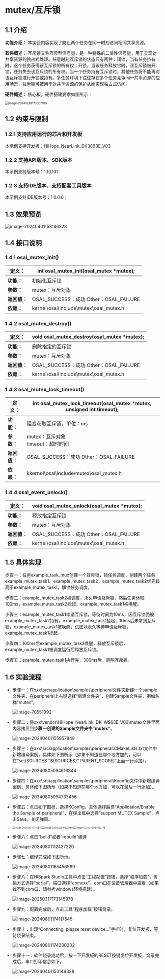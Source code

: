 # mutex/互斥锁

## 1.1 介绍

**功能介绍：** 本实验内容实现了防止两个任务在同一时刻访问相同共享资源。

**软件概述：** 互斥锁又称互斥型信号量，是一种特殊的二值性信号量，用于实现对共享资源的独占式处理。任意时刻互斥锁的状态只有两种：闭锁，当有任务持有时，这个任务获得该互斥锁的所有权；开锁，当该任务释放它时，该互斥锁被开锁，任务失去该互斥锁的所有权。当一个任务持有互斥锁时，其他任务将不能再对该互斥锁进行开锁或持有。多任务环境下往往存在多个任务竞争同一共享资源的应用场景，互斥锁可被用于对共享资源的保护从而实现独占式访问。

**硬件概述：** 核心板。硬件搭建要求如图所示：

<img src="../../../../docs/pic/event/image-20240226173007100-17119401758003.png" alt="image-20240226173007100" style="zoom: 67%;" />

## 1.2 约束与限制

### 1.2.1 支持应用运行的芯片和开发板

本示例支持开发板：HiHope_NearLink_DK3863E_V03

### 1.2.2 支持API版本、SDK版本

本示例支持版本号：1.10.101

### 1.2.3 支持IDE版本、支持配套工具版本

本示例支持IDE版本号：1.0.0.6；

## 1.3 效果预览

![image-20240401153146328](../../../../docs/pic/mutex/image-20240401153146328.png)

## 1.4 接口说明

### 1.4.1 osal_mutex_init()


| **定义：**   | int osal_mutex_init(osal_mutex *mutex);   |
| ------------ | ----------------------------------------- |
| **功能：**   | 初始化互斥锁                              |
| **参数：**   | mutex：互斥对象                           |
| **返回值：** | OSAL_SUCCESS：成功    Other：OSAL_FAILURE |
| **依赖：**   | kernel\osal\include\mutex\osal_mutex.h    |

### 1.4.2 osal_mutex_destroy()


| 定义：       | void osal_mutex_destroy(osal_mutex *mutex); |
| ------------ | ------------------------------------------- |
| **功能：**   | 删除指定的互斥锁                            |
| **参数：**   | mutex：互斥对象                             |
| **返回值：** | OSAL_SUCCESS：成功    Other：OSAL_FAILURE   |
| **依赖：**   | kernel\osal\include\mutex\osal_mutex.h      |

### 1.4.3 osal_mutex_lock_timeout()


| **定义：**   | int osal_mutex_lock_timeout(osal_mutex *mutex, unsigned int timeout); |
| ------------ | --------------------------------------------------------------------- |
| **功能：**   | 阻塞获取互斥锁，单位：ms                                              |
| **参数：**   | mutex：互斥对象<br/>timeout：超时时间                                 |
| **返回值：** | OSAL_SUCCESS：成功    Other：OSAL_FAILURE                             |
| **依赖：**   | kkernel\osal\include\mutex\osal_mutex.h                               |

### 1.4.4 osal_event_unlock()


| **定义：**   | void osal_mutex_unlock(osal_mutex *mutex); |
| ------------ | ------------------------------------------ |
| **功能：**   | 释放指定互斥锁                             |
| **参数：**   | mutex：互斥对象                            |
| **返回值：** | OSAL_SUCCESS：成功    Other：OSAL_FAILURE  |
| **依赖：**   | kernel\osal\include\mutex\osal_mutex.h     |

## 1.5 具体实现

步骤一：任务example_task_mux创建一个互斥锁，锁任务调度，创建两个任务example_mutex_task1、example_mutex_task2，example_mutex_task2优先级高于example_mutex_task1，解锁任务调度。

步骤二：example_mutex_task2被调度，永久申请互斥锁，然后任务休眠100ms，example_mutex_task2挂起，example_mutex_task1被唤醒。

步骤三：example_mutex_task1申请互斥锁，等待时间为10ms，因互斥锁仍被example_mutex_task2持有，example_mutex_task1挂起，10ms后未拿到互斥锁，example_mutex_task1被唤醒，试图以永久等待申请互斥锁，example_mutex_task1挂起。

步骤四：100ms后example_mutex_task2唤醒，释放互斥锁后，example_mutex_task1被调度运行后释放互斥锁。

步骤五：example_mutex_task1执行完，300ms后，删除互斥锁。

## 1.6 实验流程

- 步骤一：在xxx\src\application\samples\peripheral文件夹新建一个sample文件夹，在peripheral上右键选择“新建文件夹”，创建Sample文件夹，例如名称”mutex“。

  ![image-70551992](../../../../docs/pic/message/image-20240801170551992-17228219869641.png)
- 步骤二：将xxx\vendor\HiHope_NearLink_DK_WS63E_V03\mutex文件里面内容拷贝到**步骤一创建的Sample文件夹中”mutex“**。

  ![image-20240401155957848](../../../../docs/pic/mutex/image-20240401155957848.png)
- 步骤三：在xxx\src\application\samples\peripheral\CMakeLists.txt文件中新增编译案例，具体如下图所示（如果不知道在哪个地方加的，可以在“set(SOURCES "${SOURCES}" PARENT_SCOPE)”上面一行添加）。

  ![image-20240805094616844](../../../../docs/pic/mutex/image-20240805094616844.png)
- 步骤四：在xxx\src\application\samples\peripheral\Kconfig文件中新增编译案例，具体如下图所示（如果不知道在哪个地方加，可以在最后一行添加）。

  ![image-20240805094733456](../../../../docs/pic/mutex/image-20240805094733456.png)
- 步骤五：点击如下图标，选择KConfig，具体选择路径“Application/Enable the Sample of peripheral”，在弹出框中选择“support MUTEX Sample”，点击Save，关闭弹窗。

  <img src="../../../../docs/pic/mutex/image-20240801171406113.png" alt="image-20240801171406113" style="zoom: 50%;" /><img src="../../../../docs/pic/beep/image-20240205105234692-17119401758316.png" alt="image-20240205105234692" style="zoom: 50%;" /><img src="../../../../docs/pic/mutex/image-20240401154052776.png" alt="image-20240401154052776" style="zoom:50%;" />
- 步骤六：点击“build”或者“rebuild”编译

  ![image-20240801112427220](../../../../docs/pic/beep/image-20240801112427220.png)
- 步骤七：编译完成如下图所示。

  ![image-20240801165456569](../../../../docs/pic/beep/image-20240801165456569.png)
- 步骤八：在HiSpark Studio工具中点击“工程配置”按钮，选择“程序加载”，传输方式选择“serial”，端口选择“comxxx”，com口在设备管理器中查看（如果找不到com口，请参考windows环境搭建）。

  ![image-20250317173145978](../../../../docs/pic/tools/image-20250317173145978.png)
- 步骤九：配置完成后，点击工具“程序加载”按钮烧录。

  ![image-20240801174117545](../../../../docs/pic/beep/image-20240801174117545.png)
- 步骤十：出现“Connecting, please reset device...”字样时，复位开发板，等待烧录结束。

  ![image-20240801174230202](../../../../docs/pic/beep/image-20240801174230202.png)
- 步骤十一：软件烧录成功后，按一下开发板的RESET按键复位开发板，烧录完成后，串口打印信息如下。

  ![image-20240401153146328](../../../../docs/pic/mutex/image-20240401153146328.png)
